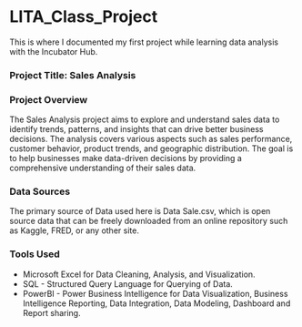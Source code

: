# LITA_Class_Project

This is where I documented my first project while learning data analysis with the Incubator Hub.

### Project Title: Sales Analysis

### Project Overview

The Sales Analysis project aims to explore and understand sales data to identify trends, patterns, and insights that can drive better business decisions. The analysis covers various aspects such as sales performance, customer behavior, product trends, and geographic distribution. The goal is to help businesses make data-driven decisions by providing a comprehensive understanding of their sales data.

### Data Sources

The primary source of Data used here is Data Sale.csv, which is open source data that can be freely downloaded from an online repository such as Kaggle, FRED, or any other site.

### Tools Used
- Microsoft Excel for Data Cleaning, Analysis, and Visualization.
- SQL - Structured Query Language for Querying of Data.
- PowerBI - Power Business Intelligence for Data Visualization, Business Intelligence Reporting, Data Integration, Data Modeling, Dashboard and Report sharing.

